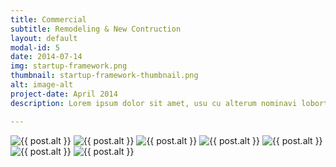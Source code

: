 ```yaml
---
title: Commercial
subtitle: Remodeling & New Contruction
layout: default
modal-id: 5
date: 2014-07-14
img: startup-framework.png
thumbnail: startup-framework-thumbnail.png
alt: image-alt
project-date: April 2014
description: Lorem ipsum dolor sit amet, usu cu alterum nominavi lobortis. At duo novum diceret. Tantas apeirian vix et, usu sanctus postulant inciderint ut, populo diceret necessitatibus in vim. Cu eum dicam feugiat noluisse.

---
```


<img src="img/portfolio/commercial/1.jpg" class="img-responsive img-centered" alt="{{ post.alt }}">
<img src="img/portfolio/commercial/2.jpg" class="img-responsive img-centered" alt="{{ post.alt }}">
<img src="img/portfolio/commercial/3.jpg" class="img-responsive img-centered" alt="{{ post.alt }}">
<img src="img/portfolio/commercial/4.jpg" class="img-responsive img-centered" alt="{{ post.alt }}">
<img src="img/portfolio/commercial/5.jpg" class="img-responsive img-centered" alt="{{ post.alt }}">
<img src="img/portfolio/commercial/6.png" class="img-responsive img-centered" alt="{{ post.alt }}">
<img src="img/portfolio/commercial/7.png" class="img-responsive img-centered" alt="{{ post.alt }}">

